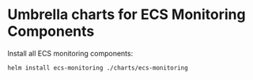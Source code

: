 # Umbrella charts for ECS Monitoring Components

Install all ECS monitoring components:
```
helm install ecs-monitoring ./charts/ecs-monitoring
```
